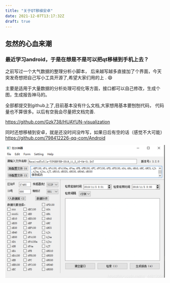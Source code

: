 ```yaml
---
title: "关于QT移植安卓"
date: 2021-12-07T13:17:32Z
draft: true
---
```


## 忽然的心血来潮
### 最近学习android，于是在想是不是可以把qt移植到手机上去？
之前写过一个大气数据的整理分析小脚本， 后来越写越多直接加了个界面，今天突发奇想把自己写小工具开源了,希望大家们用的上 . 😄

主要是适用于大量数据的分析处理可视化等方面，接口都可以自己修改，生成个图，生成报告神马的。

全部都提交到github上了,目前基本没有什么文档,大家想用基本要刨刨代码， 代码量也不算很多。以后有空我会尽量把文档完善.

https://github.com/Gzk738/HUAYUN-visualization

同时还想移植到安卓，就是还没时间没咋写，如果日后有空的话（感觉不大可能）
https://github.com/798412226-qq-com/Android

![20220107234153](https://raw.githubusercontent.com/Gzk738/vps_picgo/master/images/20220107234153.png)


